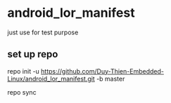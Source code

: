# android_lor_manifest
just use for test purpose

## set up repo 
repo init -u https://github.com/Duy-Thien-Embedded-Linux/android_lor_manifest.git -b master

repo sync
